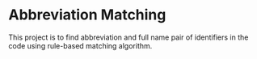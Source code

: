 # Abbreviation Matching

This project is to find abbreviation and full name pair of identifiers in the code using rule-based matching algorithm.
